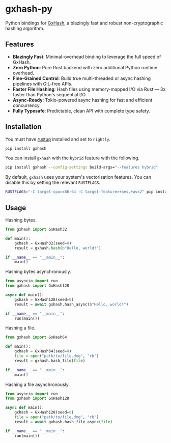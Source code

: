 # gxhash-py

Python bindings for [GxHash](https://github.com/ogxd/gxhash), a blazingly fast and robust non-cryptographic hashing algorithm.

## Features

- **Blazingly Fast**: Minimal-overhead binding to leverage the full speed of GxHash.
- **Zero Python**: Pure Rust backend with zero additional Python runtime overhead.
- **Fine-Grained Control**: Build true multi-threaded or async hashing pipelines with GIL-free APIs.
- **Faster File Hashing**: Hash files using memory-mapped I/O via Rust — 3x faster than Python's sequential I/O.
- **Async-Ready**: Tokio-powered async hashing for fast and efficient concurrency.
- **Fully Typesafe**: Predictable, clean API with complete type safety.

## Installation

You must have [rustup](https://rustup.rs/) installed and set to `nightly`.

```bash
pip install gxhash
```

You can install `gxhash` with the `hybrid` feature with the following.

```bash
pip install gxhash --config-settings build-args="--features hybrid"
```

By default, `gxhash` uses your system's vectorisation features. You can disable this by setting the relevant `RUSTFLAGS`.

```bash
RUSTFLAGS="-C target-cpu=x86-64 -C target-feature=+aes,+avx2" pip install gxhash
```

## Usage

Hashing bytes.

```python
from gxhash import GxHash32

def main():
    gxhash = GxHash32(seed=0)
    result = gxhash.hash(b"Hello, world!")

if __name__ == "__main__":
    main()
```

Hashing bytes asynchronously.

```python
from asyncio import run
from gxhash import GxHash128

async def main():
    gxhash = GxHash128(seed=0)
    result = await gxhash.hash_async(b"Hello, world!")

if __name__ == "__main__":
    run(main())
```

Hashing a file.

```python
from gxhash import GxHash64

def main():
    gxhash = GxHash64(seed=0)
    file = open("path/to/file.dmg", "rb")
    result = gxhash.hash_file(file)

if __name__ == "__main__":
    main()
```

Hashing a file asynchronously.

```python
from asyncio import run
from gxhash import GxHash128

async def main():
    gxhash = GxHash128(seed=0)
    file = open("path/to/file.dmg", "rb")
    result = await gxhash.hash_file_async(file)

if __name__ == "__main__":
    run(main())
```
